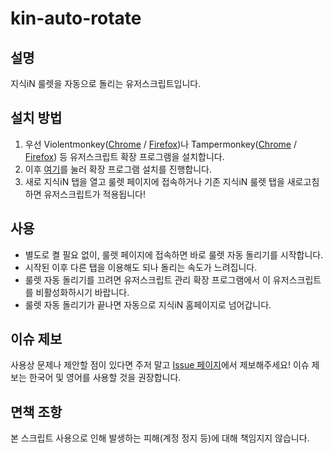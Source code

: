 # kin-auto-rotate

## 설명

지식iN 룰렛을 자동으로 돌리는 유저스크립트입니다.

## 설치 방법

1. 우선 Violentmonkey([Chrome](https://chromewebstore.google.com/detail/violentmonkey/jinjaccalgkegednnccohejagnlnfdag) / [Firefox](https://addons.mozilla.org/ko/firefox/addon/violentmonkey/))나 Tampermonkey([Chrome](https://chromewebstore.google.com/detail/tampermonkey/dhdgffkkebhmkfjojejmpbldmpobfkfo) / [Firefox](https://addons.mozilla.org/ko/firefox/addon/tampermonkey/)) 등 유저스크립트 확장 프로그램을 설치합니다.
1. 이후 [여기](https://github.com/justcontributor/kin-auto-rotate/raw/main/script.user.js)를 눌러 확장 프로그램 설치를 진행합니다.
1. 새로 지식iN 탭을 열고 룰렛 페이지에 접속하거나 기존 지식iN 룰렛 탭을 새로고침하면 유저스크립트가 적용됩니다!

## 사용

- 별도로 켤 필요 없이, 룰렛 페이지에 접속하면 바로 룰렛 자동 돌리기를 시작합니다.
- 시작된 이후 다른 탭을 이용해도 되나 돌리는 속도가 느려집니다.
- 룰렛 자동 돌리기를 끄려면 유저스크립트 관리 확장 프로그램에서 이 유저스크립트를 비활성화하시기 바랍니다.
- 룰렛 자동 돌리기가 끝나면 자동으로 지식iN 홈페이지로 넘어갑니다.

## 이슈 제보

사용상 문제나 제안할 점이 있다면 주저 말고 [Issue 페이지](https://github.com/justcontributor/yt-speed/issues)에서 제보해주세요!
이슈 제보는 한국어 및 영어를 사용할 것을 권장합니다.

## 면책 조항

본 스크립트 사용으로 인해 발생하는 피해(계정 정지 등)에 대해 책임지지 않습니다.
